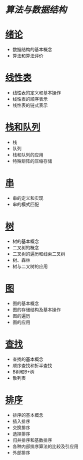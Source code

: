 # ***算法与数据结构***

# [绪论](chapters\绪论.md)

- 数据结构的基本概念
- 算法和算法评价

# [线性表](chapters\线性表.md)

- 线性表的定义和基本操作
- 线性表的顺序表示
- 线性表的链式表示

# [栈和队列](chapters\栈和队列.md)

- 栈
- 队列
- 栈和队列的应用
- 特殊矩阵的压缩存储

# [串](chapters\串.md)

- 串的定义和实现
- 串的模式匹配

# [树](chapters\树.md)

- 树的基本概念
- 二叉树的概念
- 二叉树的遍历和线索二叉树
- 树、森林
- 树与二叉树的应用

# [图](chapters\图.md)

- 图的基本概念
- 图的存储结构及基本操作
- 图的遍历
- 图的应用

# [查找](chapters\查找.md)

- 查找的基本概念
- 顺序查找和折半查找
- B树和B+树
- 散列表

# [排序](chapters\排序.md)

- 排序的基本概念
- 插入排序
- 交换排序
- 选择排序
- 归并排序和基数排序
- 各种内部排序算法的比较及引应用
- 外部排序

